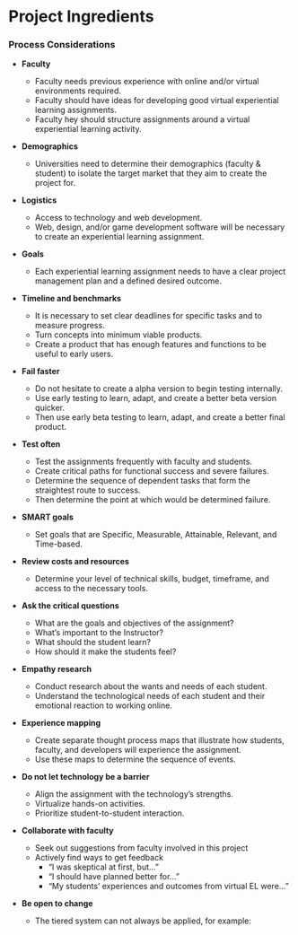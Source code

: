 # Project Ingredients

### Process Considerations

* **Faculty**
   * Faculty needs previous experience with online and/or virtual environments required.
   * Faculty should have ideas for developing good virtual experiential learning assignments.
   * Faculty hey should structure assignments around a virtual experiential learning activity.
 * **Demographics**
   * Universities need to determine their demographics (faculty & student) to isolate the target market that they aim to create the project for.

* **Logistics**
   * Access to technology and web development.
   * Web, design, and/or game development software will be necessary to create an experiential learning assignment.
 * **Goals**
   * Each experiential learning assignment needs to have a clear project management plan and a defined desired outcome.
 * **Timeline and benchmarks**
   * It is necessary to set clear deadlines for specific tasks and to measure progress.
    * Turn concepts into minimum viable products.
   * Create a product that has enough features and functions to be useful to early users.
 * **Fail faster**
   * Do not hesitate to create a alpha version to begin testing internally.
   * Use early testing to learn, adapt, and create a better beta version quicker.
   * Then use early beta testing to learn, adapt, and create a better final product.
 * **Test often**
   * Test the assignments frequently with faculty and students.
   * Create critical paths for functional success and severe failures.
   * Determine the sequence of dependent tasks that form the straightest route to success.
   * Then determine the point at which would be determined failure.
 * **SMART goals**
   * Set goals that are Specific, Measurable, Attainable, Relevant, and Time-based.
 * **Review costs and resources**
   * Determine your level of technical skills, budget, timeframe, and access to the necessary tools.
 * **Ask the critical questions**
   * What are the goals and objectives of the assignment?
   * What’s important to the Instructor?
   * What should the student learn?
   * How should it make the students feel?
* **Empathy research**
    * Conduct research about the wants and needs of each student.
    * Understand the technological needs of each student and their emotional reaction to working online.
 * **Experience mapping**
   * Create separate thought process maps that illustrate how students, faculty, and developers will experience the assignment.
   * Use these maps to determine the sequence of events.

* **Do not let technology be a barrier**
   * Align the assignment with the technology’s strengths.
   * Virtualize hands-on activities.
    * Prioritize student-to-student interaction.
* **Collaborate with faculty**
   * Seek out suggestions from faculty involved in this project
   * Actively find ways to get feedback
     * “I was skeptical at first, but...”
     * “I should have planned better for...”
     * “My students’ experiences and outcomes from virtual EL were...”
*  **Be open to change**
   * The tiered system can not always be applied, for example:
  


